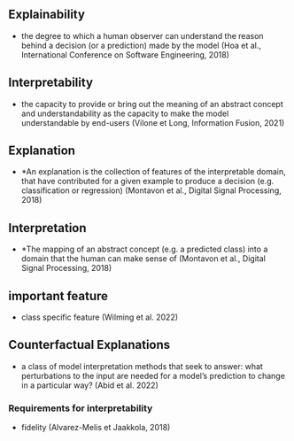 ## Explainability
- the degree to which a human observer can understand the reason behind a decision (or a prediction) made by the model (Hoa et al., International Conference on Software Engineering, 2018)

## Interpretability
- the capacity to provide or bring out the meaning of an abstract concept and understandability as the capacity to make the model understandable by end-users (Vilone et Long, Information Fusion, 2021)

## Explanation
- *An explanation is the collection of features of the interpretable domain, that have contributed for a given example to produce a decision (e.g. classification or regression) (Montavon et al., Digital Signal Processing, 2018)

## Interpretation
- *The mapping of an abstract concept (e.g. a predicted class) into a domain that the human can make sense of (Montavon et al., Digital Signal Processing, 2018)

## important feature 
- class specific feature (Wilming et al. 2022)

## Counterfactual Explanations 
- a class of model interpretation methods that seek to answer: what perturbations to the input are needed for a model’s prediction to change in a particular way? (Abid et al. 2022)


### Requirements for interpretability
- fidelity (Alvarez-Melis et Jaakkola, 2018)
